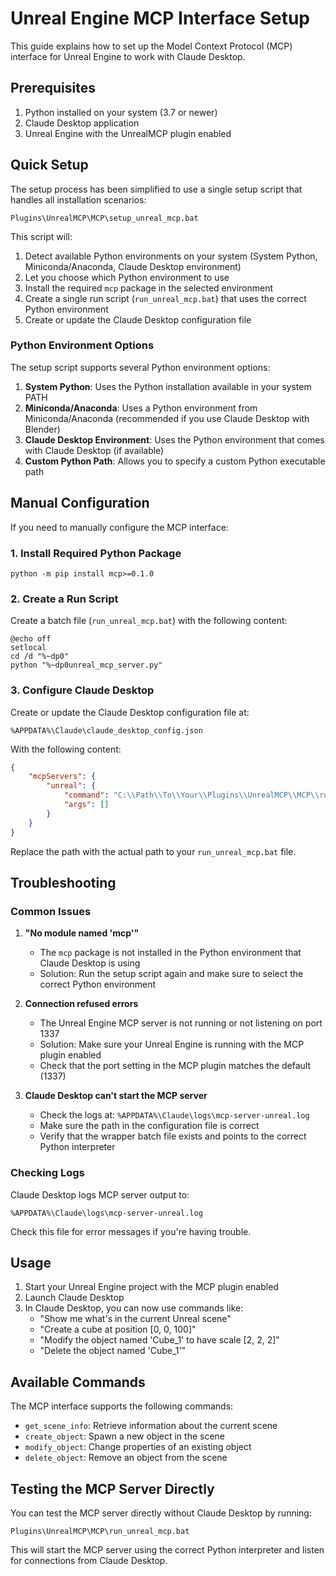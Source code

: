 # Unreal Engine MCP Interface Setup

This guide explains how to set up the Model Context Protocol (MCP) interface for Unreal Engine to work with Claude Desktop.

## Prerequisites

1. Python installed on your system (3.7 or newer)
2. Claude Desktop application
3. Unreal Engine with the UnrealMCP plugin enabled

## Quick Setup

The setup process has been simplified to use a single setup script that handles all installation scenarios:

```
Plugins\UnrealMCP\MCP\setup_unreal_mcp.bat
```

This script will:

1. Detect available Python environments on your system (System Python, Miniconda/Anaconda, Claude Desktop environment)
2. Let you choose which Python environment to use
3. Install the required `mcp` package in the selected environment
4. Create a single run script (`run_unreal_mcp.bat`) that uses the correct Python environment
5. Create or update the Claude Desktop configuration file

### Python Environment Options

The setup script supports several Python environment options:

1. **System Python**: Uses the Python installation available in your system PATH
2. **Miniconda/Anaconda**: Uses a Python environment from Miniconda/Anaconda (recommended if you use Claude Desktop with Blender)
3. **Claude Desktop Environment**: Uses the Python environment that comes with Claude Desktop (if available)
4. **Custom Python Path**: Allows you to specify a custom Python executable path

## Manual Configuration

If you need to manually configure the MCP interface:

### 1. Install Required Python Package

```
python -m pip install mcp>=0.1.0
```

### 2. Create a Run Script

Create a batch file (`run_unreal_mcp.bat`) with the following content:

```batch
@echo off
setlocal
cd /d "%~dp0"
python "%~dp0unreal_mcp_server.py"
```

### 3. Configure Claude Desktop

Create or update the Claude Desktop configuration file at:
```
%APPDATA%\Claude\claude_desktop_config.json
```

With the following content:
```json
{
    "mcpServers": {
        "unreal": {
            "command": "C:\\Path\\To\\Your\\Plugins\\UnrealMCP\\MCP\\run_unreal_mcp.bat",
            "args": []
        }
    }
}
```

Replace the path with the actual path to your `run_unreal_mcp.bat` file.

## Troubleshooting

### Common Issues

1. **"No module named 'mcp'"**
   - The `mcp` package is not installed in the Python environment that Claude Desktop is using
   - Solution: Run the setup script again and make sure to select the correct Python environment

2. **Connection refused errors**
   - The Unreal Engine MCP server is not running or not listening on port 1337
   - Solution: Make sure your Unreal Engine is running with the MCP plugin enabled
   - Check that the port setting in the MCP plugin matches the default (1337)

3. **Claude Desktop can't start the MCP server**
   - Check the logs at: `%APPDATA%\Claude\logs\mcp-server-unreal.log`
   - Make sure the path in the configuration file is correct
   - Verify that the wrapper batch file exists and points to the correct Python interpreter

### Checking Logs

Claude Desktop logs MCP server output to:
```
%APPDATA%\Claude\logs\mcp-server-unreal.log
```

Check this file for error messages if you're having trouble.

## Usage

1. Start your Unreal Engine project with the MCP plugin enabled
2. Launch Claude Desktop
3. In Claude Desktop, you can now use commands like:
   - "Show me what's in the current Unreal scene"
   - "Create a cube at position [0, 0, 100]"
   - "Modify the object named 'Cube_1' to have scale [2, 2, 2]"
   - "Delete the object named 'Cube_1'"

## Available Commands

The MCP interface supports the following commands:

- `get_scene_info`: Retrieve information about the current scene
- `create_object`: Spawn a new object in the scene
- `modify_object`: Change properties of an existing object
- `delete_object`: Remove an object from the scene

## Testing the MCP Server Directly

You can test the MCP server directly without Claude Desktop by running:

```
Plugins\UnrealMCP\MCP\run_unreal_mcp.bat
```

This will start the MCP server using the correct Python interpreter and listen for connections from Claude Desktop. 